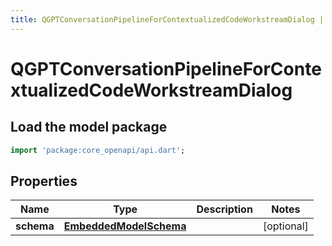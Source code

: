 ```yaml
---
title: QGPTConversationPipelineForContextualizedCodeWorkstreamDialog | Dart SDK
---
```


# QGPTConversationPipelineForContextualizedCodeWorkstreamDialog

## Load the model package
```dart
import 'package:core_openapi/api.dart';
```

## Properties
Name | Type | Description | Notes
------------ | ------------- | ------------- | -------------
**schema** | [**EmbeddedModelSchema**](EmbeddedModelSchema) |  | [optional] 




